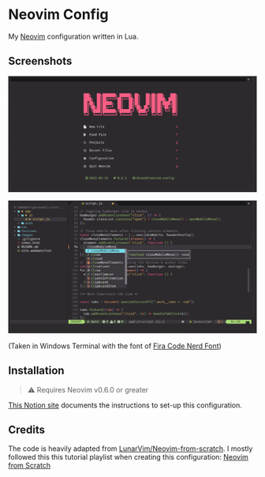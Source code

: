# Neovim Config

My [Neovim](https://neovim.io/) configuration written in Lua.

## Screenshots

![Welcome screen](./images/home.png)

![Autocomplete](./images/autocomplete.png)

(Taken in Windows Terminal with the font of [Fira Code Nerd Font](https://github.com/ryanoasis/nerd-fonts/releases/download/v2.1.0/FiraCode.zip))


## Installation

> ⚠️ Requires Neovim v0.6.0 or greater

[This Notion site](https://ansonheung.notion.site/Installation-Set-Up-874a2a362e4c4d688b345d9f0070e5d2) documents the instructions to set-up this configuration.

## Credits

The code is heavily adapted from [LunarVim/Neovim-from-scratch](https://github.com/LunarVim/Neovim-from-scratch). I mostly followed this this tutorial playlist when creating this configuration: [Neovim from Scratch](https://www.youtube.com/playlist?list=plhoh5vyxr6qq41nfl4gvhfp-wld5xzizz)